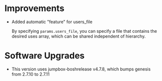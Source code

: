 # Improvements

- Added automatic "feature" for users_file

  By specifying `params.users_file`, you can specify a file that contains
  the desired uses array, which can be shared independent of hierarchy.

# Software Upgrades

* This version uses jumpbox-boshrelease v4.7.8, which bumps genesis from
  2.7.10 to 2.7.11
